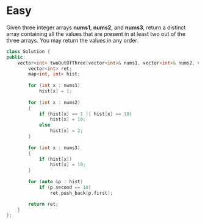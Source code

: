 # Easy

Given three integer arrays **nums1**, **nums2**, and **nums3**, return a distinct array containing all the values that are present in at least two out of the three arrays. You may return the values in any order.

```cpp
class Solution {
public:
    vector<int> twoOutOfThree(vector<int>& nums1, vector<int>& nums2, vector<int>& nums3) {
        vector<int> ret;
        map<int, int> hist;
        
        for (int x : nums1)
            hist[x] = 1;
        
        for (int x : nums2)
        {
            if (hist[x] == 1 || hist[x] == 10)
                hist[x] = 10;
            else
                hist[x] = 2;
        }
        
        for (int x : nums3)
        {
            if (hist[x])
                hist[x] = 10;
        }
        
        for (auto &p : hist)
            if (p.second == 10)
                ret.push_back(p.first);

        return ret;
    }
};
```
